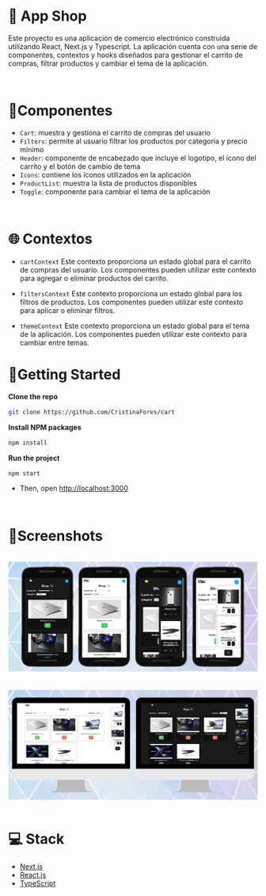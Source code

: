 # 🛒 App Shop

Este proyecto es una aplicación de comercio electrónico construida utilizando React, Next.js y Typescript. La aplicación cuenta con una serie de componentes, contextos y hooks diseñados para gestionar el carrito de compras, filtrar productos y cambiar el tema de la aplicación.

<br/>

# 🧩Componentes

- `Cart`: muestra y gestiona el carrito de compras del usuario
- `Filters`: permite al usuario filtrar los productos por categoría y precio mínimo
- `Header`: componente de encabezado que incluye el logotipo, el ícono del carrito y el botón de cambio de tema
- `Icons`: contiene los íconos utilizados en la aplicación
- `ProductList`: muestra la lista de productos disponibles
- `Toggle`: componente para cambiar el tema de la aplicación

<br/>

# 🌐 Contextos

- `cartContext`
Este contexto proporciona un estado global para el carrito de compras del usuario. Los componentes pueden utilizar este contexto para agregar o eliminar productos del carrito.

- `filtersContext`
Este contexto proporciona un estado global para los filtros de productos. Los componentes pueden utilizar este contexto para aplicar o eliminar filtros.

- `themeContext`
Este contexto proporciona un estado global para el tema de la aplicación. Los componentes pueden utilizar este contexto para cambiar entre temas.

# 💫Getting Started

**Clone the repo**

```sh
git clone https://github.com/CristinaFores/cart
```

**Install NPM packages**

```sh
npm install
```

**Run the project**

```sh
npm start
```

- Then, open [http://localhost:3000](http://localhost:3000)

<br/>

# 🎨Screenshots

<br/>

<div align="center" >
<img  src="./public/assets/mobile-canva.png" alt="App Image" > 
  &nbsp  &nbsp &nbsp  &nbsp
</div>
<br/>
<div align="center" >
<img  src="./public/assets/pc-canva.png" alt="App Image" > 
  &nbsp  &nbsp &nbsp  &nbsp
</div>

# 💻 Stack

- [Next.js](https://nextjs.org/)
- [React.js](https://nextjs.org/)
- [TypeScript](typescriptlang.org)
